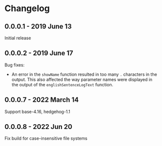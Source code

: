 # Changelog

## 0.0.0.1 - 2019 June 13

Initial release

## 0.0.0.2 - 2019 June 17

Bug fixes:

  - An error in the `showName` function resulted in too many `.` characters in
    the output. This also affected the way parameter names were displayed in
    the output of the `englishSentenceLogText` function.

## 0.0.0.7 - 2022 March 14

Support base-4.16, hedgehog-1.1

## 0.0.0.8 - 2022 Jun 20

Fix build for case-insensitive file systems
